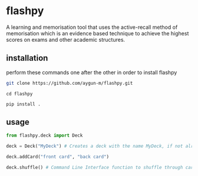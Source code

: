 # flashpy
A learning and memorisation tool that uses the active-recall method of memorisation which is an evidence based technique to achieve the highest scores on exams and other academic structures.

## installation
perform these commands one after the other in order to install flashpy
```bash
git clone https://github.com/aygun-m/flashpy.git
```
```
cd flashpy
```
```
pip install .
```

## usage
```python
from flashpy.deck import Deck

deck = Deck("MyDeck") # Creates a deck with the name MyDeck, if not already exists. Connects to deck with name if exists.

deck.addCard("front card", "back card")

deck.shuffle() # Command Line Interface function to shuffle through cards

```

